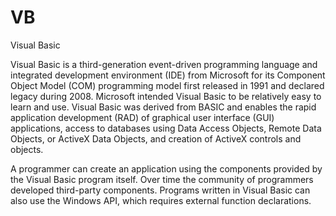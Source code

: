 # VB


Visual Basic

Visual Basic is a third-generation event-driven programming language and
integrated development environment (IDE) from Microsoft for its
Component Object Model (COM) programming model first released in 1991
and declared legacy during 2008. Microsoft intended Visual Basic to be
relatively easy to learn and use. Visual Basic was derived from BASIC
and enables the rapid application development (RAD) of graphical user
interface (GUI) applications, access to databases using Data Access
Objects, Remote Data Objects, or ActiveX Data Objects, and creation of
ActiveX controls and objects.

A programmer can create an application using the components provided by
the Visual Basic program itself. Over time the community of programmers
developed third-party components. Programs written in Visual Basic can
also use the Windows API, which requires external function declarations.

